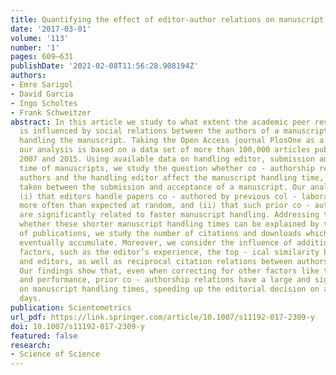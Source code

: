 ```yaml
---
title: Quantifying the effect of editor-author relations on manuscript handling times
date: '2017-03-01'
volume: '113'
number: '1'
pages: 609–631
publishDate: '2021-02-08T11:56:28.908194Z'
authors:
- Emre Sarigol
- David Garcia
- Ingo Scholtes
- Frank Schweitzer
abstract: In this article we study to what extent the academic peer review pro - cess
  is influenced by social relations between the authors of a manuscript and the editor
  handling the manuscript. Taking the Open Access journal PlosOne as a case study,
  our analysis is based on a data set of more than 100,000 articles pub - lished between
  2007 and 2015. Using available data on handling editor, submission and acceptance
  time of manuscripts, we study the question whether co - authorship relations between
  authors and the handling editor affect the manuscript handling time, i.e. the time
  taken between the submission and acceptance of a manuscript. Our analysis reveals
  (i) that editors handle papers co - authored by previous col - laborators significantly
  more often than expected at random, and (ii) that such prior co - author relations
  are significantly related to faster manuscript handling. Addressing the question
  whether these shorter manuscript handling times can be explained by the quality
  of publications, we study the number of citations and downloads which accepted papers
  eventually accumulate. Moreover, we consider the influence of additional (social)
  factors, such as the editor’s experience, the top - ical similarity between authors
  and editors, as well as reciprocal citation relations between authors and editors.
  Our findings show that, even when correcting for other factors like time, experience,
  and performance, prior co - authorship relations have a large and significant influence
  on manuscript handling times, speeding up the editorial decision on average by 19
  days.
publication: Scientometrics
url_pdf: https://link.springer.com/article/10.1007/s11192-017-2309-y
doi: 10.1007/s11192-017-2309-y
featured: false
research:
- Science of Science
---
```

